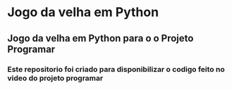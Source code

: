# Jogo da velha em Python
## Jogo da velha em Python para o o Projeto Programar
### Este repositorio foi criado para disponibilizar o codigo feito no video do projeto programar
